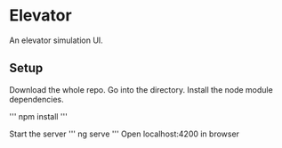 # Elevator

An elevator simulation UI.

## Setup

Download the whole repo. Go into the directory. Install the node module dependencies.

'''
npm install
'''

Start the server
'''
ng serve
'''
Open localhost:4200 in browser
